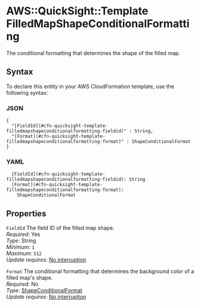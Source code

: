 # AWS::QuickSight::Template FilledMapShapeConditionalFormatting<a name="aws-properties-quicksight-template-filledmapshapeconditionalformatting"></a>

The conditional formatting that determines the shape of the filled map\.

## Syntax<a name="aws-properties-quicksight-template-filledmapshapeconditionalformatting-syntax"></a>

To declare this entity in your AWS CloudFormation template, use the following syntax:

### JSON<a name="aws-properties-quicksight-template-filledmapshapeconditionalformatting-syntax.json"></a>

```
{
  "[FieldId](#cfn-quicksight-template-filledmapshapeconditionalformatting-fieldid)" : String,
  "[Format](#cfn-quicksight-template-filledmapshapeconditionalformatting-format)" : ShapeConditionalFormat
}
```

### YAML<a name="aws-properties-quicksight-template-filledmapshapeconditionalformatting-syntax.yaml"></a>

```
  [FieldId](#cfn-quicksight-template-filledmapshapeconditionalformatting-fieldid): String
  [Format](#cfn-quicksight-template-filledmapshapeconditionalformatting-format): 
    ShapeConditionalFormat
```

## Properties<a name="aws-properties-quicksight-template-filledmapshapeconditionalformatting-properties"></a>

`FieldId`  <a name="cfn-quicksight-template-filledmapshapeconditionalformatting-fieldid"></a>
The field ID of the filled map shape\.  
*Required*: Yes  
*Type*: String  
*Minimum*: `1`  
*Maximum*: `512`  
*Update requires*: [No interruption](https://docs.aws.amazon.com/AWSCloudFormation/latest/UserGuide/using-cfn-updating-stacks-update-behaviors.html#update-no-interrupt)

`Format`  <a name="cfn-quicksight-template-filledmapshapeconditionalformatting-format"></a>
The conditional formatting that determines the background color of a filled map's shape\.  
*Required*: No  
*Type*: [ShapeConditionalFormat](aws-properties-quicksight-template-shapeconditionalformat.md)  
*Update requires*: [No interruption](https://docs.aws.amazon.com/AWSCloudFormation/latest/UserGuide/using-cfn-updating-stacks-update-behaviors.html#update-no-interrupt)